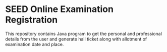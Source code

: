 # SEED Online Examination Registration
This repository contains Java program to get the personal and professional details from the user and generate hall ticket along with allotment of examination date and place.

